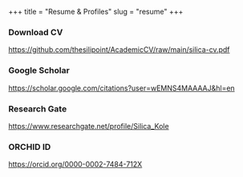 +++
title = "Resume & Profiles"
slug = "resume"
+++


### Download CV

<https://github.com/thesilipoint/AcademicCV/raw/main/silica-cv.pdf>


### Google Scholar

<https://scholar.google.com/citations?user=wEMNS4MAAAAJ&hl=en>


### Research Gate 

<https://www.researchgate.net/profile/Silica_Kole>


### ORCHID ID

<https://orcid.org/0000-0002-7484-712X>

